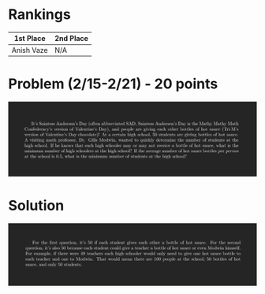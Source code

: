 # Rankings

|**1st Place**|**2nd Place**|
|----|----|
|Anish Vaze|N/A|

# Problem (2/15-2/21) - 20 points
<p align="center"><img src="https://raw.githubusercontent.com/GodwinMHS/godwinmhs.github.io/main/images/w13p_b.jpg?raw=true"/></p>

# Solution
<p align="center"><img src="https://raw.githubusercontent.com/GodwinMHS/godwinmhs.github.io/main/images/w13s_b.jpg?raw=true"/></p>
